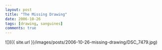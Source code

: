 ```yaml
---
layout: post
title: "The Missing Drawing"
date: 2006-10-26
tags: [drawing, sanguines]
comments: true
---
```

![]({{ site.url }}/images/posts/2006-10-26-missing-drawing/DSC_7479.jpg)

